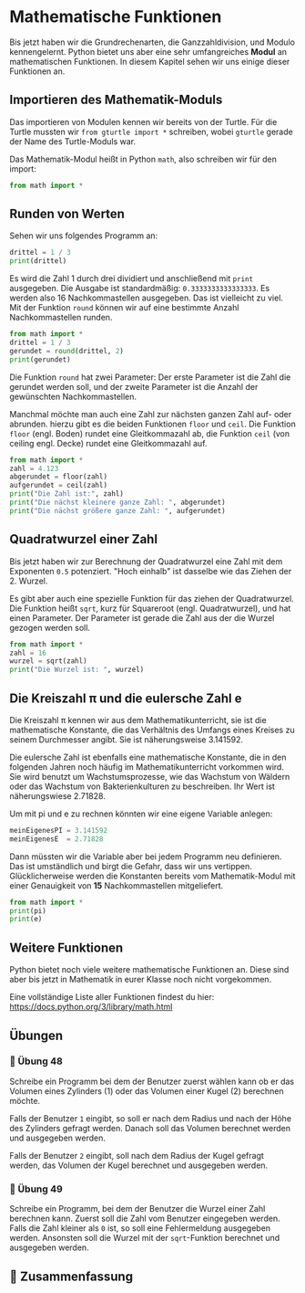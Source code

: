 # Mathematische Funktionen

Bis jetzt haben wir die Grundrechenarten, die Ganzzahldivision,
und Modulo kennengelernt.
Python bietet uns aber eine sehr umfangreiches **Modul** an mathematischen Funktionen.
In diesem Kapitel sehen wir uns einige dieser Funktionen an.

## Importieren des Mathematik-Moduls

Das importieren von Modulen kennen wir bereits von der Turtle.
Für die Turtle mussten wir `from gturtle import *` schreiben,
wobei `gturtle` gerade der Name des Turtle-Moduls war.

Das Mathematik-Modul heißt in Python `math`, also schreiben wir für den import:
```python
from math import * 
```

## Runden von Werten

Sehen wir uns folgendes Programm an:
```python
drittel = 1 / 3
print(drittel) 
```
Es wird die Zahl 1 durch drei dividiert und anschließend mit `print` ausgegeben.
Die Ausgabe ist standardmäßig: `0.3333333333333333`.
Es werden also 16 Nachkommastellen ausgegeben.
Das ist vielleicht zu viel.
Mit der Funktion `round` können wir auf eine bestimmte Anzahl Nachkommastellen runden.

```python
from math import * 
drittel = 1 / 3
gerundet = round(drittel, 2)
print(gerundet) 
```

Die Funktion `round` hat zwei Parameter: Der erste Parameter ist die Zahl die gerundet
werden soll, und der zweite Parameter ist die Anzahl der gewünschten Nachkommastellen.

Manchmal möchte man auch eine Zahl zur nächsten ganzen Zahl auf- oder abrunden.
hierzu gibt es die beiden Funktionen `floor` und `ceil`.
Die Funktion `floor` (engl. Boden) rundet eine Gleitkommazahl ab,
die Funktion `ceil` (von ceiling engl. Decke) rundet eine Gleitkommazahl auf.

```python
from math import * 
zahl = 4.123
abgerundet = floor(zahl)
aufgerundet = ceil(zahl)
print("Die Zahl ist:", zahl)
print("Die nächst kleinere ganze Zahl: ", abgerundet) 
print("Die nächst größere ganze Zahl: ", aufgerundet) 
```

## Quadratwurzel einer Zahl

Bis jetzt haben wir zur Berechnung der Quadratwurzel eine Zahl mit dem Exponenten `0.5`
potenziert. "Hoch einhalb" ist dasselbe wie das Ziehen der 2. Wurzel.

Es gibt aber auch eine spezielle Funktion für das ziehen der Quadratwurzel.
Die Funktion heißt `sqrt`, kurz für Squareroot (engl. Quadratwurzel), und hat einen Parameter.
Der Parameter ist gerade die Zahl aus der die Wurzel gezogen werden soll.

```python
from math import * 
zahl = 16
wurzel = sqrt(zahl)
print("Die Wurzel ist: ", wurzel) 
```

## Die Kreiszahl π und die eulersche Zahl e

Die Kreiszahl π kennen wir aus dem Mathematikunterricht, sie ist
die mathematische Konstante, die das Verhältnis des Umfangs eines Kreises zu seinem
Durchmesser angibt. Sie ist näherungsweise 3.141592.

Die eulersche Zahl ist ebenfalls eine mathematische Konstante,
die in den folgenden Jahren noch häufig im Mathematikunterricht vorkommen wird.
Sie wird benutzt um Wachstumsprozesse, wie das Wachstum von Wäldern
oder das Wachstum von Bakterienkulturen zu beschreiben.
Ihr Wert ist näherungswiese 2.71828.

Um mit pi und e zu rechnen könnten wir eine eigene Variable anlegen:
```python
meinEigenesPI = 3.141592
meinEigenesE  = 2.71828
```

Dann müssten wir die Variable aber bei jedem Programm neu definieren.
Das ist umständlich und birgt die Gefahr, dass wir uns vertippen.
Glücklicherweise werden die Konstanten bereits vom Mathematik-Modul 
mit einer Genauigkeit von **15** Nachkommastellen mitgeliefert.

```python
from math import * 
print(pi)
print(e)
```

## Weitere Funktionen

Python bietet noch viele weitere mathematische Funktionen an.
Diese sind aber bis jetzt in Mathematik in eurer Klasse noch nicht vorgekommen.

Eine vollständige Liste aller Funktionen
findest du hier: https://docs.python.org/3/library/math.html



## Übungen

### 📝 Übung 48

Schreibe ein Programm bei dem der Benutzer zuerst wählen kann ob er
das Volumen eines Zylinders (1) oder das Volumen einer Kugel (2) berechnen möchte.

Falls der Benutzer `1` eingibt, so soll er nach dem Radius und nach der Höhe
des Zylinders gefragt werden. Danach soll das Volumen berechnet werden und
ausgegeben werden.

Falls der Benutzer `2` eingibt, soll nach dem Radius der Kugel gefragt werden,
das Volumen der Kugel berechnet und ausgegeben werden.

### 📝 Übung 49

Schreibe ein Programm, bei dem der Benutzer die Wurzel einer Zahl berechnen kann.
Zuerst soll die Zahl vom Benutzer eingegeben werden.
Falls die Zahl kleiner als `0` ist, so soll eine Fehlermeldung ausgegeben werden.
Ansonsten soll die Wurzel mit der `sqrt`-Funktion berechnet und ausgegeben werden.

## 🧭 Zusammenfassung
















